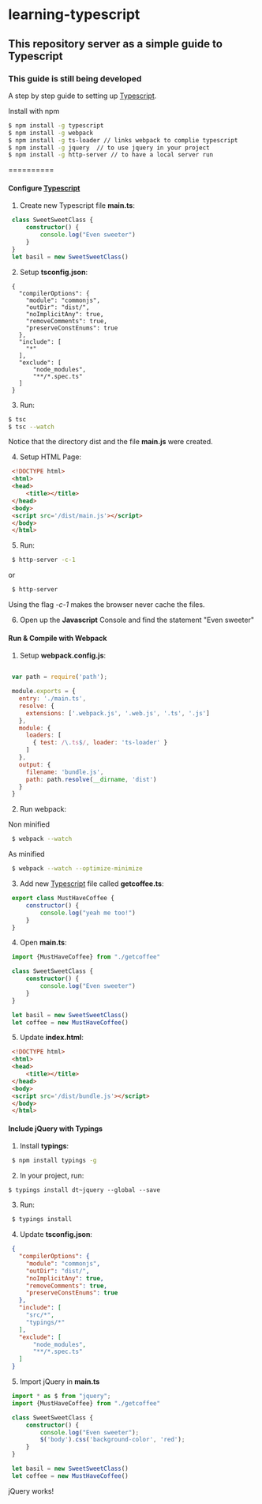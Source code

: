 # learning-typescript
## This repository server as a simple guide to Typescript


### This guide is still being developed

A step by step guide to setting up [Typescript](https://www.typescriptlang.org).

Install with npm
```bash
$ npm install -g typescript
$ npm install -g webpack
$ npm install -g ts-loader // links webpack to complie typescript
$ npm install -g jquery  // to use jquery in your project
$ npm install -g http-server // to have a local server run
```
==========

#### Configure [Typescript](https://www.typescriptlang.org)

1. Create new Typescript file **main.ts**:
```typescript
 class SweetSweetClass {
     constructor() { 
         console.log("Even sweeter")
     }
 }
 let basil = new SweetSweetClass()
 ```
 
 
2. Setup **tsconfig.json**:

```ljson
 {
   "compilerOptions": {
     "module": "commonjs",
     "outDir": "dist/",
     "noImplicitAny": true,
     "removeComments": true,
     "preserveConstEnums": true
   },
   "include": [
     "*"
   ],
   "exclude": [
       "node_modules",
       "**/*.spec.ts"
   ]
 }
 ```
 
3. Run:

 ```bash
 $ tsc 
 $ tsc --watch
 ```
 
Notice that the directory dist and the file **main.js** were created.

4. Setup HTML Page:

```html
 <!DOCTYPE html>
 <html>
 <head>
     <title></title>
 </head>
 <body>
 <script src='/dist/main.js'></script>
 </body>
 </html>
 ```
 
5. Run:
```bash
 $ http-server -c-1
```
or
```bash
 $ http-server
```

Using the flag *-c-1* makes the browser never cache the files.

6. Open up the **Javascript** Console and find the statement "Even sweeter"

#### Run & Compile with Webpack

1. Setup **webpack.config.js**:

```javascript

 var path = require('path');

 module.exports = {
   entry: './main.ts',
   resolve: {
     extensions: ['.webpack.js', '.web.js', '.ts', '.js']
   },
   module: {
     loaders: [
       { test: /\.ts$/, loader: 'ts-loader' }
     ]
   },
   output: {
     filename: 'bundle.js',
     path: path.resolve(__dirname, 'dist')
   }
 }
 ```
 
2. Run webpack:

Non minified

``` bash
 $ webpack --watch
```
As minified

```bash
 $ webpack --watch --optimize-minimize
```

3. Add new [Typescript](https://www.typescriptlang.org) file called **getcoffee.ts**:

```javascript
 export class MustHaveCoffee {
     constructor() { 
         console.log("yeah me too!")
     }
 }
 ```
 
4. Open **main.ts**:

```typescript
 import {MustHaveCoffee} from "./getcoffee"

 class SweetSweetClass {
     constructor() { 
         console.log("Even sweeter")
     }
 }

 let basil = new SweetSweetClass()
 let coffee = new MustHaveCoffee()
 ```
 
5. Update **index.html**:

```html
 <!DOCTYPE html>
 <html>
 <head>
     <title></title>
 </head>
 <body>
 <script src='/dist/bundle.js'></script>
 </body>
 </html>
 ```
 
#### Include jQuery with Typings

1. Install **typings**:

```bash
 $ npm install typings -g
```

2. In your project, run:

 ```language-bash
 $ typings install dt~jquery --global --save
```

3. Run:
```bash
 $ typings install
```

4. Update **tsconfig.json**:

```json
 {
   "compilerOptions": {
     "module": "commonjs",
     "outDir": "dist/",
     "noImplicitAny": true,
     "removeComments": true,
     "preserveConstEnums": true
   },
   "include": [
     "src/*",
     "typings/*"
   ],
   "exclude": [
       "node_modules",
       "**/*.spec.ts"
   ]
 }
 ```
 
5. Import jQuery in **main.ts**

```typescript
 import * as $ from "jquery";
 import {MustHaveCoffee} from "./getcoffee"

 class SweetSweetClass {
     constructor() { 
         console.log("Even sweeter");
         $('body').css('background-color', 'red');
     }
 }

 let basil = new SweetSweetClass()
 let coffee = new MustHaveCoffee()
 ```
jQuery works!
